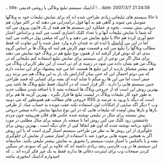 .. title: آداپتیک سیستم تبلیغ وبلاگی با روشی قدیمی ! .. date: 2007/3/7
21:34:59

تا حالا سیستم های تبلیغاتی زیادی طراحی شده اند که برای نمایش تبلیغات خود
به وبلاگها متوسل می شوند و گاهی هم به آنها قول درآمدزایی می دهند که در
اکثر موارد هم دروغی بیش نیست . نحوه ی عملکرد این سیستم ها هم همه از یک
قانون پیروی می کند که شما با نمایش تبلیغات آنها و یا تعداد کلیک اعتباری
کسب می کنید و براساس اعتبار جمع آوری کرده هم حالا یا تبلیغ نمایش می دهید
و یا این که مبلغی پول دریافت می کنید اما در این بین
[آداپتیک](http://adoptic.com/fa) با ایده ای نه چندان تازه وارد عمل شده
با این تفاوت که فقط مطالب وبلاگها را تبلیغ می کنه و قسمت مهم کارش هم
اینه که وبلاگ ها بر اساس گروه بندی ای که توش قرار گرفته اند از همون نوع
تبلیغ هم در وبلاگ خود نمایش می دهند برای مثال اگر من نوعی از این سیستم
برای نمایش تبلیغ استفاده کنم تبلیغاتی که در وبلاگ من هم نشان داده می شود
در زمینه ی آی تی است از این نظر کاربران وبلاگ من هم بیشتر مشتاق بازدید
از این تبلیغ ها هستند. اما من چند پیشنهاد برای این سایت دارم که می دونم
احتمال این که حتی بنیان گذارانش یک بار به این وبلاگ هم سر بزنند زیر صفر
است اما من این ها رو میگم تا شاید ایده ای بشه برای کسایی که قصد طراحی
چنین سیستم هایی را دارند : اگر قرار است که در آداپتیک فقط تبلیغ وبلاگ ها
باشد پس بهترین روش این است که از خروجی وبلاگ ها استفاده بشه تا با اضافه
شدن مطلب جدید به طور خود کار تبلیغات وبلاگ در لیست تبلیغ ها قرار بگیره .
بهترین گزینه ها هم برای خروجی های مطالب هم همونطور که می دونید RSS است
که دیگه با ورود به عرصه ی وب ۲ دیگر اگه سایتی از امکانات اون استفاده
نکنه عقب مونده به حساب میاد. از طرفی بارها و بارها پیش اومده که تبلیغات
هایی که در این نوع سایتها نمایش داده میشن دروغی بیش نیستند برای مثال در
تبلیغی نوشته شده عکس های فلان هنرپیشه چون مردم عاشقشن زود کلیک می کنن
روش اما تا صفحه باز میشه برای مثال مطلبی در مورد دانلود برنامه نوشته شده
که اون هم اتفاقا کپی از جای دیگه است . بهترین روش برای جلوگیری از این
روش ها به نظر من طراحی سیستم امتیاز گیری است که با این روش اگر به همچین
نمونه هایی برخورد شد با استفاده از امتیاز منفی از نمایش آن جلوگیری بشه و
یا بالعکس با امتیاز مثبت سیستم را تشویق به نمایش بیشتر تبلیغی بکنند.
متاسفانه این سیستم ها در وب فارسی رشد زیادی داشته اند که علاوه بر این که
سودی جز سنگین کردن صفحات وب برای اینترنت ذغالی ها ندارند فقط یه یک چیز
فکر کرده اند … که امیدوارم آداپتیک اینجوری نباشه
